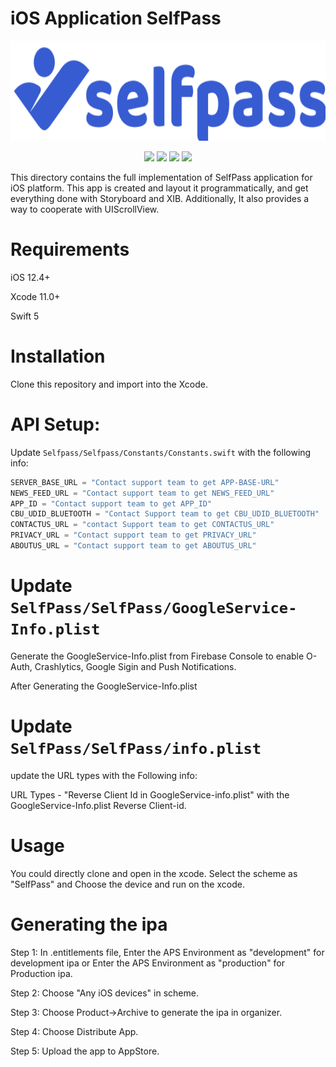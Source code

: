 # iOS Application SelfPass

<p align="center">
  <img height="160" src="Logo/logo.png" />
</p>

<p align="center">
<img src="https://img.shields.io/badge/platforms-iOS-lightgrey"/>
<img src="https://img.shields.io/badge/Xcode-11.0%2B-yellowgreen"/>
<img src="https://img.shields.io/badge/Language-SWIFT%205-orange"/>
<img src="https://img.shields.io/badge/License-MIT-blue"/>

</p>

This directory contains the full implementation of SelfPass application for iOS platform. This app is created and layout it programmatically, and get everything done with Storyboard and XIB. Additionally, It also provides a way to cooperate with UIScrollView.


# Requirements

iOS 12.4+

Xcode 11.0+

Swift  5

# Installation

Clone this repository and import into the Xcode.

# API Setup:
Update ```Selfpass/Selfpass/Constants/Constants.swift``` with the following info:

```swift
SERVER_BASE_URL = "Contact support team to get APP-BASE-URL"
NEWS_FEED_URL = "Contact support team to get NEWS_FEED_URL"
APP_ID = "Contact support team to get APP_ID"
CBU_UDID_BLUETOOTH = "Contact Support team to get CBU_UDID_BLUETOOTH"
CONTACTUS_URL = "contact Support team to get CONTACTUS_URL"
PRIVACY_URL = "Contact support team to get PRIVACY_URL"
ABOUTUS_URL = "Contact support team to get ABOUTUS_URL"
```


# Update ```SelfPass/SelfPass/GoogleService-Info.plist```

Generate the GoogleService-Info.plist from Firebase Console to enable O-Auth, Crashlytics, Google Sigin and Push Notifications.

After Generating the GoogleService-Info.plist

# Update ```SelfPass/SelfPass/info.plist``` 

update the URL types with the Following info:

URL Types - "Reverse Client Id in GoogleService-info.plist" with the  GoogleService-Info.plist Reverse Client-id.

# Usage

You could directly clone and open in the xcode. 
Select the scheme as "SelfPass" and Choose the device and run on the xcode.

# Generating the ipa

 Step 1: In .entitlements file, Enter the APS Environment as "development" for development ipa or Enter the APS Environment as "production" for Production ipa.
 
 Step 2: Choose "Any iOS devices" in scheme.

 Step 3: Choose Product->Archive to generate the ipa in organizer.

 Step 4: Choose Distribute App.

 Step 5: Upload the app to AppStore.


